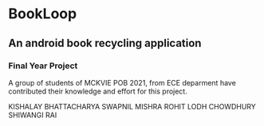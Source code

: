 # BookLoop
## An android book recycling application

### Final Year Project
A group of students of MCKVIE POB 2021, from ECE deparment have contributed their knowledge and effort for this project.

KISHALAY BHATTACHARYA
SWAPNIL MISHRA
ROHIT LODH CHOWDHURY
SHIWANGI RAI
